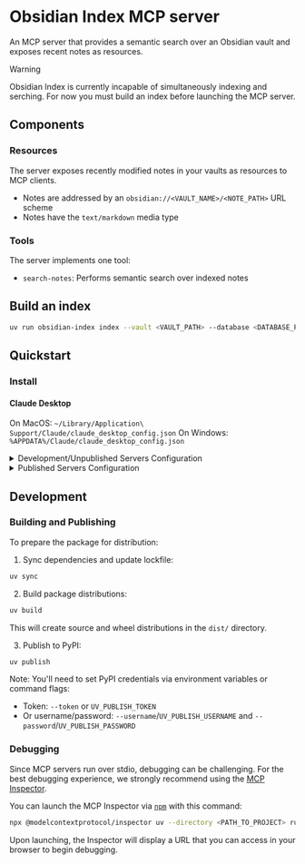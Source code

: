 # Obsidian Index MCP server

An MCP server that provides a semantic search over an Obsidian vault and exposes recent notes as resources.

> [!WARNING]
> Obsidian Index is currently incapable of simultaneously indexing and serching. For now you must build an index before launching the MCP server.

## Components

### Resources

The server exposes recently modified notes in your vaults as resources to MCP clients.
- Notes are addressed by an `obsidian://<VAULT_NAME>/<NOTE_PATH>` URL scheme
- Notes have the `text/markdown` media type

### Tools

The server implements one tool:
- `search-notes`: Performs semantic search over indexed notes

## Build an index

```bash
uv run obsidian-index index --vault <VAULT_PATH> --database <DATABASE_PATH>
```

## Quickstart

### Install

#### Claude Desktop

On MacOS: `~/Library/Application\ Support/Claude/claude_desktop_config.json`
On Windows: `%APPDATA%/Claude/claude_desktop_config.json`

<details>
  <summary>Development/Unpublished Servers Configuration</summary>
  ```
  "mcpServers": {
    "obsidian-index": {
      "command": "uv",
      "args": [
        "--directory",
        "<PATH_TO_PROJECT>",
        "run",
        "obsidian-index",
        "--database",
        "<PATH_TO_DATABASE>",
        "--vault",
        "<PATH_TO_VAULT>"
      ]
    }
  }
  ```
</details>

<details>
  <summary>Published Servers Configuration</summary>
  ```
  "mcpServers": {
    "obsidian-index": {
      "command": "uvx",
      "args": [
        "obsidian-index"
      ]
    }
  }
  ```
</details>

## Development

### Building and Publishing

To prepare the package for distribution:

1. Sync dependencies and update lockfile:
```bash
uv sync
```

2. Build package distributions:
```bash
uv build
```

This will create source and wheel distributions in the `dist/` directory.

3. Publish to PyPI:
```bash
uv publish
```

Note: You'll need to set PyPI credentials via environment variables or command flags:
- Token: `--token` or `UV_PUBLISH_TOKEN`
- Or username/password: `--username`/`UV_PUBLISH_USERNAME` and `--password`/`UV_PUBLISH_PASSWORD`

### Debugging

Since MCP servers run over stdio, debugging can be challenging. For the best debugging
experience, we strongly recommend using the [MCP Inspector](https://github.com/modelcontextprotocol/inspector).


You can launch the MCP Inspector via [`npm`](https://docs.npmjs.com/downloading-and-installing-node-js-and-npm) with this command:

```bash
npx @modelcontextprotocol/inspector uv --directory <PATH_TO_PROJECT> run obsidian-index
```


Upon launching, the Inspector will display a URL that you can access in your browser to begin debugging.